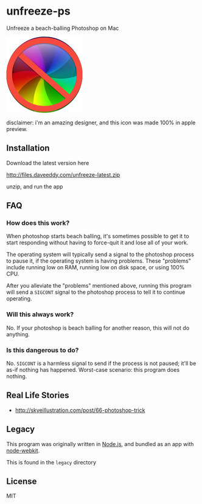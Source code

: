 unfreeze-ps
===========

Unfreeze a beach-balling Photoshop on Mac

![icon](/icon.png)

disclaimer: i'm an amazing designer, and this icon was made 100% in apple preview.

Installation
------------

Download the latest version here

http://files.daveeddy.com/unfreeze-latest.zip

unzip, and run the app

FAQ
---

### How does this work?

When photoshop starts beach balling, it's sometimes possible to get it to start
responding without having to force-quit it and lose all of your work.

The operating system will typically send a signal to the photoshop process to
pause it, if the operating system is having problems.  These "problems" include
running low on RAM, running low on disk space, or using 100% CPU.

After you alleviate the "problems" mentioned above, running this program will send
a `SIGCONT` signal to the photoshop process to tell it to continue operating.

### Will this always work?

No.  If your photoshop is beach balling for another reason, this will not do anything.

### Is this dangerous to do?

No.  `SIGCONT` is a harmless signal to send if the process is not paused; it'll be as-if
nothing has happened.  Worst-case scenario: this program does nothing.

Real Life Stories
-----------------

- http://skyeillustration.com/post/66-photoshop-trick

Legacy
------

This program was originally written in [Node.js](http://nodejs.org), and bundled as an app with
[node-webkit](https://github.com/rogerwang/node-webkit).

This is found in the `legacy` directory

License
-------

MIT
